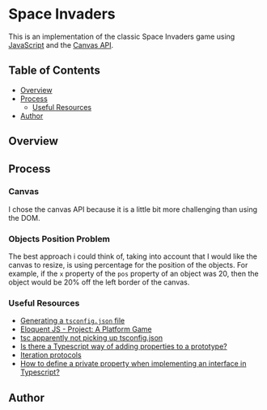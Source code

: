 # Space Invaders

This is an implementation of the classic Space Invaders game using [JavaScript](https://developer.mozilla.org/en-US/docs/Learn/JavaScript) and the [Canvas API](https://developer.mozilla.org/en-US/docs/Web/API/Canvas_API).

## Table of Contents
- [Overview](#overview)
- [Process](#process)
   - [Useful Resources](#useful-resources)
- [Author](#author)

## Overview

## Process

### Canvas

I chose the canvas API because it is a little bit more challenging than using the DOM.

### Objects Position Problem

The best approach i could think of, taking into account that I would like the canvas to resize, is using percentage for the position of the objects. For example, if the `x` property of the `pos` property of an object was 20, then the object would be 20% off the left border of the canvas.

### Useful Resources
- [Generating a `tsconfig.json` file](https://stackoverflow.com/questions/36916989/how-can-i-generate-a-tsconfig-json-file)
- [Eloquent JS - Project: A Platform Game](https://eloquentjavascript.net/16_game.html)
- [tsc apparently not picking up tsconfig.json](https://github.com/microsoft/TypeScript/issues/6591)
- [Is there a Typescript way of adding properties to a prototype?](https://stackoverflow.com/questions/74033732/is-there-a-typescript-way-of-adding-properties-to-a-prototype)
- [Iteration protocols](https://developer.mozilla.org/en-US/docs/Web/JavaScript/Reference/Iteration_protocols#the_iterable_protocol)
- [How to define a private property when implementing an interface in Typescript?](https://stackoverflow.com/questions/37791947/how-to-define-a-private-property-when-implementing-an-interface-in-typescript)

## Author
